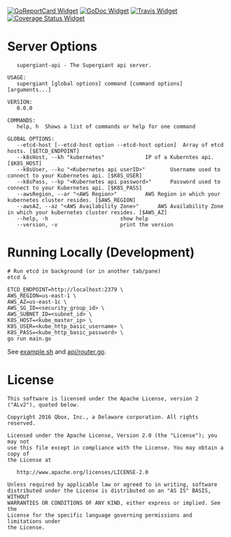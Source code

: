 [![GoReportCard Widget]][GoReportCard] [![GoDoc Widget]][GoDoc] [![Travis Widget]][Travis] [![Coverage Status Widget]][Coverage Status]

[GoReportCard Widget]: https://goreportcard.com/badge/github.com/supergiant/supergiant
[GoReportCard]: https://goreportcard.com/report/github.com/supergiant/supergiant
[GoDoc]: https://godoc.org/github.com/supergiant/supergiant
[GoDoc Widget]: https://godoc.org/github.com/supergiant/supergiant?status.svg
[Travis]: https://travis-ci.org/supergiant/supergiant
[Travis Widget]: https://travis-ci.org/supergiant/supergiant.svg?branch=master
[Coverage Status]: https://coveralls.io/github/supergiant/supergiant?branch=master
[Coverage Status Widget]: https://coveralls.io/repos/github/supergiant/supergiant/badge.svg?branch=master


# Server Options

```NAME:
   supergiant-api - The Supergiant api server.

USAGE:
   supergiant [global options] command [command options] [arguments...]

VERSION:
   0.0.0

COMMANDS:
   help, h	Shows a list of commands or help for one command

GLOBAL OPTIONS:
   --etcd-host [--etcd-host option --etcd-host option]	Array of etcd hosts. [$ETCD_ENDPOINT]
   --k8sHost, --kh "kubernetes"				IP of a Kuberntes api. [$K8S_HOST]
   --k8sUser, --ku "<Kubernetes api userID>"		Username used to connect to your Kubernetes api. [$K8S_USER]
   --k8sPass, --kp "<Kubernetes api password>"		Password used to connect to your Kubernetes api. [$K8S_PASS]
   --awsRegion, --ar "<AWS Region>"			AWS Region in which your kubernetes cluster resides. [$AWS_REGION]
   --awsAZ, --az "<AWS Availability Zone>"		AWS Availability Zone in which your kubernetes cluster resides. [$AWS_AZ]
   --help, -h						show help
   --version, -v					print the version
   ```


# Running Locally (Development)

```shell
# Run etcd in background (or in another tab/pane)
etcd &

ETCD_ENDPOINT=http://localhost:2379 \
AWS_REGION=us-east-1 \
AWS_AZ=us-east-1c \
AWS_SG_ID=<security_group_id> \
AWS_SUBNET_ID=<subnet_id> \
K8S_HOST=<kube_master_ip> \
K8S_USER=<kube_http_basic_username> \
K8S_PASS=<kube_http_basic_password> \
go run main.go
```

See [example.sh](example.sh) and [api/router.go](api/router.go).



# License

```
This software is licensed under the Apache License, version 2 ("ALv2"), quoted below.

Copyright 2016 Qbox, Inc., a Delaware corporation. All rights reserved.

Licensed under the Apache License, Version 2.0 (the "License"); you may not
use this file except in compliance with the License. You may obtain a copy of
the License at

   http://www.apache.org/licenses/LICENSE-2.0

Unless required by applicable law or agreed to in writing, software
distributed under the License is distributed on an "AS IS" BASIS, WITHOUT
WARRANTIES OR CONDITIONS OF ANY KIND, either express or implied. See the
License for the specific language governing permissions and limitations under
the License.
```

